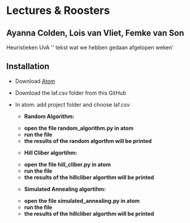 # Lectures & Roosters 
## Ayanna Colden, Lois van Vliet, Femke van Son 

Heuristieken UvA 
'' tekst wat we hebben gedaan afgelopen weken' 

## Installation 
* Download [Atom](https://atom.io/)
* Download the laf.csv folder from this GitHub
* In atom: add project folder and choose laf.csv 

  - <B> Random Algorithm:<B>
   * open the file random_algorithm.py in atom 
   * run the file 
   * the results of the random algorthm will be printed
   
  - Hill Cliber algortihm: 
   * open the file hill_cliber.py in atom 
   * run the file 
   * the results of the hillcliber algorthm will be printed
   
  - Simulated Annealing algortihm: 
   * open the file simulated_annealing.py in atom 
   * run the file 
   * the results of the hillcliber algorthm will be printed 
  
